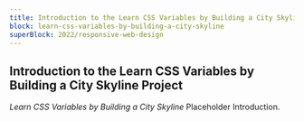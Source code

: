 ```yaml
---
title: Introduction to the Learn CSS Variables by Building a City Skyline Project
block: learn-css-variables-by-building-a-city-skyline
superBlock: 2022/responsive-web-design
---
```


## Introduction to the Learn CSS Variables by Building a City Skyline Project

<dfn>Learn CSS Variables by Building a City Skyline</dfn> Placeholder Introduction.
